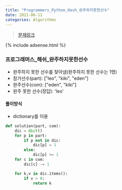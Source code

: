 ```yaml
---
title: "Programmers_Python_Hash_완주하지못한선수"
date: 2021-06-11
categories: Algorithms
---
```

> [문제링크](https://programmers.co.kr/learn/courses/30/parts/12077)

{% include adsense.html %}


### 프로그래머스_해쉬_완주하지못한선수
- 완주하지 못한 선수를 찾아냄(완주하지 못한 선수는 1명)
- 참가선수(part): ["leo", "kiki", "eden"]
- 완주선수(com): ["eden", "kiki"]
- 완주 못한 선수(정답): 'leo'

#### 풀이방식
- dictionary를 이용

```python
def solution(part, com):
    dic = dict()
    for p in part:
        if p not in dic:
            dic[p] = 1
        else:
            dic[p] += 1
    for c in com:
        dic[c] -= 1

    for k,v in dic.items():
        if v > 0:
            return k
``` 

